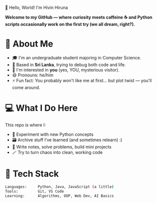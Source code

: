 👋 Hello, World! I'm Hivin Hiruna

**Welcome to my GitHub — where curiosity meets caffeine ☕ and Python scripts occasionally work on the first try (we all dream, right?).**

# 🧠 About Me

- 🎓 I'm an undergraduate student majoring in Computer Science.
- 📍 Based in **Sri Lanka**, trying to debug both code and life.
- 👀 I'm interested in **you** (yes, YOU, mysterious visitor).
- 😄 Pronouns: he/him
- ⚡ Fun fact: You probably won't like me at first... but plot twist — you'll come around.

# 💻 What I Do Here

This repo is where I:

- 🧪 Experiment with new Python concepts
- 🗃️ Archive stuff I’ve learned (and sometimes relearn) :)
- 🧠 Write notes, solve problems, build mini projects
- 🪄 Try to turn chaos into clean, working code

# 🧰 Tech Stack

```bash
Languages:     Python, Java, JavaScript (a little)
Tools:         Git, VS Code
Learning:      Algorithms, OOP, Web Dev, AI Basics
